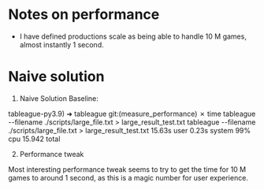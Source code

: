 # Notes on performance

- I have defined productions scale as being able to handle 10 M games, almost instantly 1 second.


# Naive solution

1. Naive Solution Baseline:

tableague-py3.9) ➜  tableague git:(measure_performance) ✗ time tableague --filename ./scripts/large_file.txt > large_result_test.txt
tableague --filename ./scripts/large_file.txt > large_result_test.txt  15.63s user 0.23s system 99% cpu 15.942 total


2. Performance tweak

Most interesting performance tweak seems to try to get the time for 10 M games to around 1 second, as this is a magic number for user experience.


